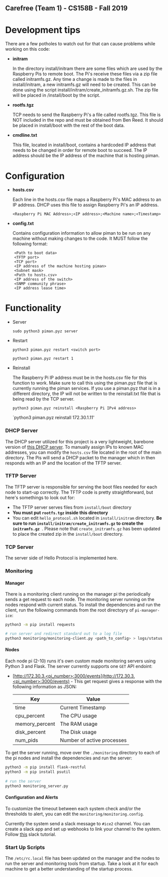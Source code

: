 Carefree (Team 1) - CS158B - Fall 2019
---
# Development tips
There are a few potholes to watch out for that can cause problems while working on this code:

* __initram__
    
    In the directory install/initram there are some files which are used by the Raspberry Pis to remote boot. The Pi's receive these files via a zip file called initramfs.gz. Any time a change is made to the files in install/initram, a new initramfs.gz will need to be created. This can be done using the script install/initram/create_initramfs.gz.sh. The zip file will be placed in /install/boot by the script.

* __rootfs.tgz__
    
    TCP needs to send the Raspberry Pi's a file called rootfs.tgz. This file is NOT included in the repo and must be obtained from Ben Reed. It should be placed in install/boot with the rest of the boot data.

* __cmdline.txt__

    This file, located in install/boot, contains a hardcoded IP address that needs to be changed in order for remote boot to succeed. The IP address should be the IP address of the machine that is hosting piman.

# Configuration
* __hosts.csv__

    Each line in the hosts.csv file maps a Raspberry Pi's MAC address to an IP address. DHCP uses this file to assign Raspberry Pi's an IP address.
    
    `<Raspberry Pi MAC Address>;<IP address>;<Machine name>;<Timestamp>`

* __config.txt__

    Contains configuration information to allow piman to be run on any machine without making changes to the code. It MUST follow the following format:
    
```
    <Path to boot data>
    <TFTP port>
    <TCP port>
    <IP address of the machine hosting piman>
    <Subnet mask>
    <Path to hosts.csv>
    <IP address of the switch>
    <SNMP community phrase>
    <IP address lease time>
```

# Functionality
* Server
    
    `sudo python3 piman.pyz server`

* Restart
    
    `python3 piman.pyz restart <switch port>`

    `python3 piman.pyz restart 1`

* Reinstall

    The Raspberry Pi IP address must be in the hosts.csv file for this function to work. Make sure to call this using the piman.pyz file that is currently running the piman services. If you use a piman.pyz that is in a different directory, the IP will not be written to the reinstall.txt file that is being read by the TCP server.

    `python3 piman.pyz reinstall <Raspberry Pi IPv4 address>`

    `python3 piman.pyz reinstall 172.30.1.11'
    
### DHCP Server

The DHCP server utilized for this project is a very lightweight, barebone version of [this DHCP server](https://github.com/niccokunzmann/python_dhcp_server). To manually assign IPs to known MAC addresses, you can modify the `hosts.csv` file located in the root of the main directory. The Pis will send a DHCP packet to the manager which in then responds with an IP and the location of the TFTP server. 

### TFTP Server

The TFTP server is responsible for serving the boot files needed for each node to start-up correctly. The TFTP code is pretty straightforward, but here's somethings to look out for: 

* The TFTP server serves files from `install/boot` directory
* **You must put `rootfs.tgz` inside this directory**
* You can edit `hello_protocol.sh` located in `install/initram` directory. **Be sure to run `install/initram/create_initramfs.gz` to create the `initramfs.gz `**. Please note that `create_initramfs.gz` has been updated to place the created zip in the `install/boot` directory. 

### TCP Server

The server side of Hello Protocol is implemented here.

### Monitoring

#### Manager

There is a monitoring client running on the manager pi the periodically sends a get request to each node. The monitoring server running on the nodes respond with current status. To install the dependencies and run the client, run the following commands from the root directoyry of `pi-manager-ice`:

```sh
python3 -m pip install requests

# run server and redirect standard out to a log file
python3 monitoring/monitoring-client.py <path_to_config> > logs/status.log
```

#### Nodes
Each node pi (2-10) runs it's own custom made monitoring servers using Python 3 and Flask. The server currently supports one `GET` API endoint:

- [http://172.30.3.<pi_number>:3000/events](http://172.30.3.<pi_number>:3000/events) - This get request gives a response with the following information as JSON:

    | Key            | Value                      |
    |----------------|----------------------------|
    | time           | Current Timestamp          |
    | cpu_percent    | The CPU usage              |
    | memory_percent | The RAM usage              |
    | disk_percent   | The Disk usage             |
    | num_pids       | Number of active processes |


To get the server running, move over the `./monitoring` directory to each of the pi nodes and install the dependencies and run the server:

```sh
python3 -m pip install flask-restful
python3 -m pip install psutil
    
# run the server
python3 monitoring_server.py
```

#### Configuration and Alerts

To customize the timeout between each system check and/or the thresholds to alert, you can edit the `monitoring/monitoring.config`. 


Currently the system send a slack message to `#ice2` channel. You can create a slack app and set up webhooks to link your channel to the system. Follow [this](https://get.slack.help/hc/en-us/articles/115005265063-Incoming-WebHooks-for-Slack) slack tutorial.


### Start Up Scripts 

The `/etc/rc.local` file has been updated on the manager and the nodes to run the server and monitoring tools from startup. Take a look at it for each machine to get a better understanding of the startup process. 
